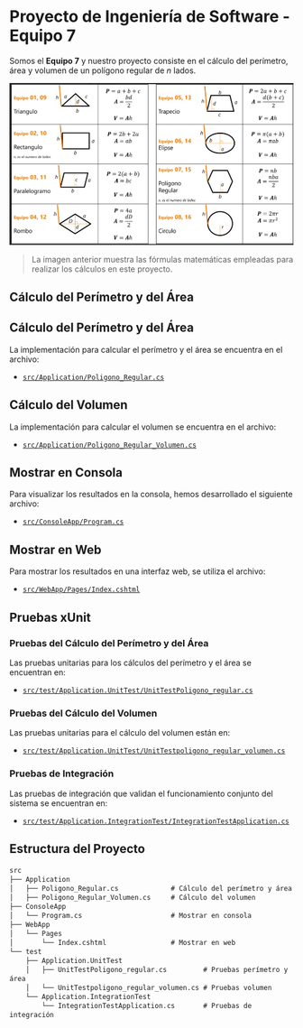 # Proyecto de Ingeniería de Software - Equipo 7

Somos el **Equipo 7** y nuestro proyecto consiste en el cálculo del perímetro, área y volumen de un polígono regular de *n* lados.

![Fórmulas utilizadas en el proyecto](https://github.com/Diegoflores1591/IngenieriaSoftwareProyecto/blob/main/Imagen%20de%20WhatsApp%202024-10-10%20a%20las%2019.30.18_e1fae781.jpg)

> La imagen anterior muestra las fórmulas matemáticas empleadas para realizar los cálculos en este proyecto.

## Cálculo del Perímetro y del Área

## Cálculo del Perímetro y del Área
La implementación para calcular el perímetro y el área se encuentra en el archivo:
- [`src/Application/Poligono_Regular.cs`](https://github.com/Diegoflores1591/IngenieriaSoftwareProyecto/blob/main/src/Application/poligono_regular.cs)

## Cálculo del Volumen
La implementación para calcular el volumen se encuentra en el archivo:
- [`src/Application/Poligono_Regular_Volumen.cs`](https://github.com/Diegoflores1591/IngenieriaSoftwareProyecto/blob/main/src/Application/poligono_regular_volumen.cs)

## Mostrar en Consola
Para visualizar los resultados en la consola, hemos desarrollado el siguiente archivo:
- [`src/ConsoleApp/Program.cs`](https://github.com/Diegoflores1591/IngenieriaSoftwareProyecto/blob/main/src/ConsoleApp/Program.cs)

## Mostrar en Web
Para mostrar los resultados en una interfaz web, se utiliza el archivo:
- [`src/WebApp/Pages/Index.cshtml`](https://github.com/Diegoflores1591/IngenieriaSoftwareProyecto/blob/main/src/WebApp/pages/Index.cshtml)

## Pruebas xUnit

### Pruebas del Cálculo del Perímetro y del Área
Las pruebas unitarias para los cálculos del perímetro y el área se encuentran en:
- [`src/test/Application.UnitTest/UnitTestPoligono_regular.cs`](https://github.com/Diegoflores1591/IngenieriaSoftwareProyecto/blob/main/src/test/Application.UnitTest/UnitTestPoligono_regular.cs)

### Pruebas del Cálculo del Volumen
Las pruebas unitarias para el cálculo del volumen están en:
- [`src/test/Application.UnitTest/UnitTestpoligono_regular_volumen.cs`](https://github.com/Diegoflores1591/IngenieriaSoftwareProyecto/blob/main/src/test/Application.UnitTest/UnitTestpoligono_regular_volumen.cs)

### Pruebas de Integración
Las pruebas de integración que validan el funcionamiento conjunto del sistema se encuentran en:
- [`src/test/Application.IntegrationTest/IntegrationTestApplication.cs`](https://github.com/Diegoflores1591/IngenieriaSoftwareProyecto/blob/main/src/test/Application.IntegrationTest/IntegrationTestApplication.cs)

## Estructura del Proyecto

```plaintext
src
├── Application
│   ├── Poligono_Regular.cs             # Cálculo del perímetro y área
│   ├── Poligono_Regular_Volumen.cs     # Cálculo del volumen
├── ConsoleApp
│   └── Program.cs                      # Mostrar en consola
├── WebApp
│   └── Pages
│       └── Index.cshtml                # Mostrar en web
└── test
    ├── Application.UnitTest
    │   ├── UnitTestPoligono_regular.cs         # Pruebas perímetro y área
    │   └── UnitTestpoligono_regular_volumen.cs # Pruebas volumen
    └── Application.IntegrationTest
        └── IntegrationTestApplication.cs       # Pruebas de integración
